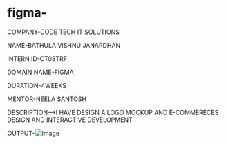 # figma-

COMPANY-CODE TECH IT SOLUTIONS

NAME-BATHULA VISHNU JANARDHAN

INTERN ID-CT08TRF  

DOMAIN NAME-FIGMA

DURATION-4WEEKS

MENTOR-NEELA SANTOSH


DESCRIPTION-->I HAVE DESIGN A LOGO MOCKUP AND E-COMMERECES DESIGN AND INTERACTIVE DEVELOPMENT

OUTPUT-![Image](https://github.com/user-attachments/assets/42b60df4-b8c4-4043-b68d-129c50778e09)
